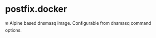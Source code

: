 # postfix.docker
:snowflake: Alpine based dnsmasq image. Configurable from dnsmasq command options.
